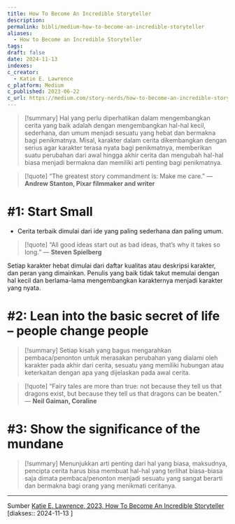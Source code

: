 ```yaml
---
title: How To Become An Incredible Storyteller
description: 
permalink: bibli/medium-how-to-become-an-incredible-storyteller
aliases:
  - How to Become an Incredible Storyteller
tags: 
draft: false
date: 2024-11-13
indexes: 
c_creator:
  - Katie E. Lawrence
c_platform: Medium
c_published: 2023-06-22
c_url: https://medium.com/story-nerds/how-to-become-an-incredible-storyteller-6ffc2388483d
---
```

> [!summary]
> Hal yang perlu diperhatikan dalam mengembangkan cerita yang baik adalah dengan mengembangkan hal-hal kecil, sederhana, dan umum menjadi sesuatu yang hebat dan bermakna bagi penikmatnya. Misal, karakter dalam cerita dikembangkan dengan serius agar karakter terasa nyata bagi penikmatnya, memberikan suatu perubahan dari awal hingga akhir cerita dan mengubah hal-hal biasa menjadi bermakna dan memiliki arti penting bagi penikmatnya.
> 



> [!quote] 
> “The greatest story commandment is: Make me care.” 
> — **Andrew Stanton, Pixar filmmaker and writer**


# #1: Start Small
- Cerita terbaik dimulai dari ide yang paling sederhana dan paling umum.

> [!quote] 
> “All good ideas start out as bad ideas, that’s why it takes so long.” 
> — **Steven Spielberg**

Setiap karakter hebat dimulai dari daftar kualitas atau deskripsi karakter, dan peran yang dimainkan. Penulis yang baik tidak takut memulai dengan hal kecil dan berlama-lama mengembangkan karakternya menjadi karakter yang nyata.

# #2: Lean into the basic secret of life – people change people
> [!summary]
> Setiap kisah yang bagus mengarahkan pembaca/penonton untuk merasakan perubahan yang dialami oleh karakter pada akhir dari cerita, sesuatu yang memiliki hubungan atau keterkaitan dengan apa yang dijelaskan pada awal cerita.

> [!quote] 
> “Fairy tales are more than true: not because they tell us that dragons exist, but because they tell us that dragons can be beaten.”  
> ― **Neil Gaiman, Coraline**

# #3: Show the significance of the mundane
> [!summary]
> Menunjukkan arti penting dari hal yang biasa, maksudnya, pencipta cerita harus bisa membuat hal-hal yang terlihat biasa-biasa saja dimata pembaca/penonton menjadi sesuatu yang sangat berarti dan bermakna bagi orang yang menikmati ceritanya.



---
Sumber [Katie E. Lawrence, 2023, How To Become An Incredible Storyteller](https://medium.com/story-nerds/how-to-become-an-incredible-storyteller-6ffc2388483d)  [diakses:: 2024-11-13 ]